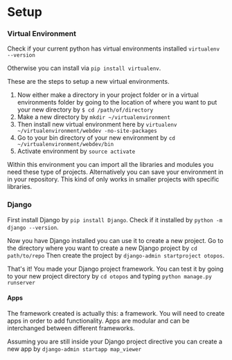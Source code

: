 # Setup

### Virtual Environment
Check if your current python has virtual environments installed
```virtualenv --version```

Otherwise you can install via ```pip install virtualenv```.

These are the steps to setup a new virtual environments.

1. Now either make a directory in your project folder or in a virtual environments folder by going 
to the location of where you want to put your new directory by ```$ cd /path/of/directory```
2.  Make a new directory by ```mkdir ~/virtualenvironment```
3.  Then install new virtual environment here by ```virtualenv ~/virtualenvironment/webdev -no-site-packages```
4.  Go to your bin directory of your new environment by ```cd ~/virtualenvironment/webdev/bin```
4.  Activate environment by ```source activate```

Within this environment you can import all the libraries and modules you need these type of projects.
Alternatively you can save your environment in in your repository. 
This kind of only works in smaller projects with specific libraries.

### Django
First install Django by ```pip install Django```. 
Check if it installed by ```python -m django --version```. 

Now you have Django installed you can use it to create a new project.
Go to the directory where you want to create a new Django project by 
```cd path/to/repo```
Then create the project by ```django-admin startproject otopos```.

That's it! You made your Django project framework. 
You can test it by going to your new project directory by ```cd otopos``` and typing ```python manage.py runserver```

#### Apps
The framework created is actually this: a framework. You will need to create apps in order to add functionality. 
Apps are modular and can be interchanged between different frameworks.

Assuming you are still inside your 
Django project directive you can create a 
new app by ```django-admin startapp map_viewer```


